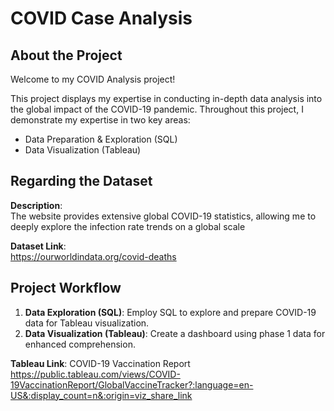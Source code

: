 # COVID Case Analysis

## About the Project
Welcome to my COVID Analysis project!

This project displays my expertise in conducting in-depth data analysis into the global impact of the COVID-19 pandemic. Throughout this project, I demonstrate my expertise in two key areas:

- Data Preparation & Exploration (SQL)
- Data Visualization (Tableau)

## Regarding the Dataset
**Description**: <br>
The website provides extensive global COVID-19 statistics, allowing me to deeply explore the infection rate trends on a global scale 

**Dataset Link**: <br>
https://ourworldindata.org/covid-deaths

## Project Workflow
1. **Data Exploration (SQL)**: Employ SQL to explore and prepare COVID-19 data for Tableau visualization.
2. **Data Visualization (Tableau)**: Create a dashboard using phase 1 data for enhanced comprehension.

**Tableau Link**: COVID-19 Vaccination Report <br>
https://public.tableau.com/views/COVID-19VaccinationReport/GlobalVaccineTracker?:language=en-US&:display_count=n&:origin=viz_share_link
